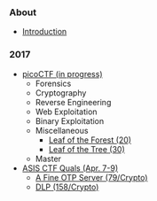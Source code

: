 ### About

* [Introduction](/README.md)

### 2017

* [picoCTF (in progress)](/2017/picoCTF_2017/README.md)
  * Forensics
  * Cryptography
  * Reverse Engineering
  * Web Exploitation
  * Binary Exploitation
  * Miscellaneous
    * [Leaf of the Forest (20)](/2017/picoCTF_2017/problems/misc/Leaf_of_the_Tree.md)
    * [Leaf of the Tree (30)](/2017/picoCTF_2017/problems/misc/Leaf_of_the_Forest.md)
  * Master
* [ASIS CTF Quals (Apr. 7-9)](/2017/ASIS_CTF_Quals_2017/README.md)
  * [A Fine OTP Server (79/Crypto)](/2017/ASIS_CTF_Quals_2017/problems/A_Fine_OTP_Server.md)
  * [DLP (158/Crypto)](/2017/ASIS_CTF_Quals_2017/problems/DLP.md)
